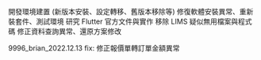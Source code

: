 開發環境建置 (新版本安裝、設定轉移、舊版本移除等)
修復軟體安裝異常、重新裝套件、測試環境
研究 Flutter 官方文件與實作
移除 LIMS 疑似無用檔案與程式碼
修正資料查詢異常、還原方案修改

9996_brian_2022.12.13
fix: 修正報價單轉訂單金額異常